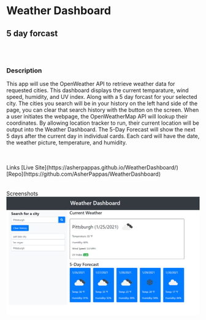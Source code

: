 # Weather Dashboard
## 5 day forcast
<br><br>
### Description
<p>This app will use the OpenWeather API to retrieve weather data for requested cities. This dashboard displays the current temparature, wind speed, humidity, and UV index. Along with a 5 day forcast for your selected city. The cities you search will be in your history on the left hand side of the page, you can clear that search history with the button on the screen.
When a user initiates the webpage, the OpenWeatherMap API will lookup their coordinates. By allowing location tracker to run, their current location will be output into the Weather Dashboard.
The 5-Day Forecast will show the next 5 days after the current day in individual cards. Each card will have the date, the weather picture, temperature, and humidity.</p>
<br><br>
Links
[Live Site](https://asherpappas.github.io/WeatherDashboard/)
<br>
[Repo](https://github.com/AsherPappas/WeatherDashboard)
<br>
<br><br>
Screenshots
<img src = "imgs/WeatherDashboard.png" width = 800>
<br>
